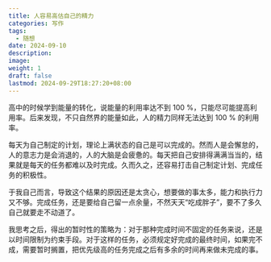 ```yaml
---
title: 人容易高估自己的精力
categories: 写作
tags:
  - 随想
date: 2024-09-10
description: 
image: 
weight: 1
draft: false
lastmod: 2024-09-29T18:27:20+08:00
---
```

高中的时候学到能量的转化，说能量的利用率达不到 100 %，只能尽可能提高利用率。后来发现，不只自然界的能量如此，人的精力同样无法达到 100 % 的利用率。

每天为自己制定的计划，理论上满状态的自己是可以完成的。然而人是会懈怠的，人的意志力是会消退的，人的大脑是会疲惫的。每天把自己安排得满满当当的，结果就是每天的任务都难以及时完成。久而久之，还容易打击自己制定计划、完成任务的积极性。

于我自己而言，导致这个结果的原因还是太贪心，想要做的事太多，能力和执行力又不够。完成任务，还是要给自己留一点余量，不然天天“吃成胖子”，要不了多久自己就要走不动道了。

我思考之后，得出的暂时性的策略为：对于那种完成时间不固定的任务来说，还是以时间限制为约束手段。对于这样的任务，必须规定好完成的最终时间，如果完不成，需要暂时搁置，把优先级高的任务完成之后有多余的时间再来做未完成的事。


